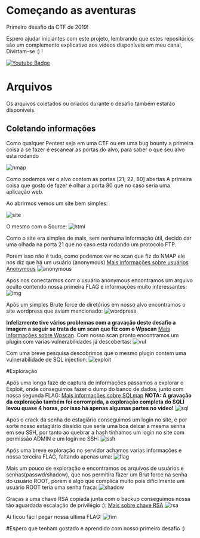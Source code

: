 # Começando as aventuras

Primeiro desafio da CTF de 2019!

Espero ajudar iniciantes com este projeto, lembrando que estes repositórios são um complemento explicativo aos vídeos disponíveis em meu canal, Divirtam-se :) !

[![Youtube Badge](https://img.shields.io/badge/-Youtube-red)](https://www.youtube.com/channel/UC9tSm6hsH2c5atpEObIaD8Q)

# Arquivos

Os arquivos coletados ou criados durante o desafio também estarão disponíveis.

## Coletando informações
Como qualquer Pentest seja em uma CTF ou em uma bug bounty a primeira coisa a se fazer é escanear as portas do alvo, para saber o que seu alvo esta rodando

![nmap](https://github.com/kevinLyon/CTF-Solyd_2019/blob/main/Come%C3%A7ando-suas-Aventuras/Imagens/nmap.jpg)

Como podemos ver o alvo contem as portas [21, 22, 80] abertas
A primeira coisa que gosto de fazer é olhar a porta 80 que no caso seria uma aplicação web.

Ao abrirmos vemos um site bem simples:

![site](Imagens/olhando_site.jpg)

O mesmo com o Source:
![html](Imagens/html.jpg)

Como o site era simples de mais, sem nenhuma informação útil, decido dar uma olhada na porta 21 que no caso esta rodando um protocolo FTP.

Porem isso não é tudo, como podemos ver no scan que fiz do NMAP ele nos diz que há um usuário (anonymous) 
[Mais informações sobre usuários Anonymous](http://penta2.ufrgs.br/Roseclea/anonymous.html)
![anonymous](Imagens/anonymous.jpg)

Apos nos conectarmos com o usuário anonymous encontramos um arquivo oculto contendo nossa primeira FLAG e informações muito interessantes:
![img](Imagens/pluginn.jpg)

Após um simples Brute force de diretórios em nosso alvo encontramos o site wordpress que aviam mencionado:
![wordpress](Imagens/wordpress.jpg)

__Infelizmente tive vários problemas com a gravação deste desafio a imagem a seguir se trata de um scan que fiz com o Wpscan__ [Mais informações sobre Wpscan](https://wpscan.com/wordpress-security-scanner).
 Com nosso scan pronto encontramos um plugin com varias vulnerabilidades já descobertas:
![vul](Imagens/vul.jpg)

Com uma breve pesquisa descobrimos que o mesmo plugin contem uma vulnerabilidade de SQL injection:
![exploit](Imagens/exploit.jpg)

#Exploração

Após uma longa faze de captura de informações passamos a explorar o Exploit, onde conseguimos fazer o dump do banco de dados, junto com nossa segunda FLAG:
[Mais informações sobre SQLmap](http://sqlmap.org/)
__NOTA: A gravação da exploração também foi corrompida, a exploração completa do SQLI levou quase 4 horas, por isso há apenas algumas partes no video!__
![sql](Imagens/sql.jpg)

Apos o crack da senha do estagiário conseguimos um login no site, e por sorte nosso estagiário dissídio que seria uma boa deixar a mesma senha em seu SSH, por tanto ao quebrar a hash tínhamos um login no site com permissão ADMIN e um login no SSH:
![ssh](Imagens/SSH.jpg)

Após uma breve exploração no servidor achamos varias informações e nossa terceira FLAG, faltando apenas uma:
![flag](Imagens/flag.jpg)

Mais um pouco de exploração e encontramos os arquivos de usuários e senhas(passwd/shadow),
que nos permitira fazer um Brut force na senha do usuário ROOT, porem é algo que complica muito pois dificilmente um usuário ROOT teria uma senha fraca:
![shadow](Imagens/shadow.jpg)

Graças a uma chave RSA copiada junta com o backup conseguimos nossa tão aguardada escalação de privilégio :):
[Mais sobre chave RSA](https://cloud.ibm.com/docs/ssh-keys?topic=ssh-keys-generating-and-using-ssh-keys-for-remote-host-authentication&locale=pt-BR)
![rsa](Imagens/rsa.jpg)

Ai ficou fácil pegar nossa última FLAG:
![fim](Imagens/fim.jpg)

#Espero que tenham gostado e aprendido com nosso primeiro desafio :)